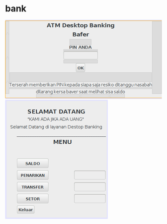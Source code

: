 # bank
![hasil](https://github.com/agungwrdn/bank/blob/master/aaa.png)
![hasil](https://github.com/agungwrdn/bank/blob/master/aaaa.png)

